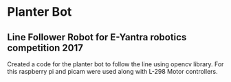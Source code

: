# Planter Bot
## Line Follower Robot for E-Yantra robotics competition 2017

Created a code for the planter bot to follow the line using opencv library.
For this raspberry pi and picam were used along with L-298 Motor controllers.